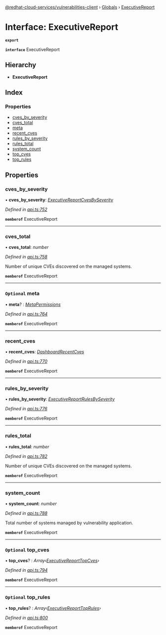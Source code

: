 [@redhat-cloud-services/vulnerabilities-client](../README.md) › [Globals](../globals.md) › [ExecutiveReport](executivereport.md)

# Interface: ExecutiveReport

**`export`** 

**`interface`** ExecutiveReport

## Hierarchy

* **ExecutiveReport**

## Index

### Properties

* [cves_by_severity](executivereport.md#cves_by_severity)
* [cves_total](executivereport.md#cves_total)
* [meta](executivereport.md#optional-meta)
* [recent_cves](executivereport.md#recent_cves)
* [rules_by_severity](executivereport.md#rules_by_severity)
* [rules_total](executivereport.md#rules_total)
* [system_count](executivereport.md#system_count)
* [top_cves](executivereport.md#optional-top_cves)
* [top_rules](executivereport.md#optional-top_rules)

## Properties

###  cves_by_severity

• **cves_by_severity**: *[ExecutiveReportCvesBySeverity](executivereportcvesbyseverity.md)*

*Defined in [api.ts:752](https://github.com/RedHatInsights/javascript-clients/blob/master/packages/vulnerabilities/api.ts#L752)*

**`memberof`** ExecutiveReport

___

###  cves_total

• **cves_total**: *number*

*Defined in [api.ts:758](https://github.com/RedHatInsights/javascript-clients/blob/master/packages/vulnerabilities/api.ts#L758)*

Number of unique CVEs discovered on the managed systems.

**`memberof`** ExecutiveReport

___

### `Optional` meta

• **meta**? : *[MetaPermissions](metapermissions.md)*

*Defined in [api.ts:764](https://github.com/RedHatInsights/javascript-clients/blob/master/packages/vulnerabilities/api.ts#L764)*

**`memberof`** ExecutiveReport

___

###  recent_cves

• **recent_cves**: *[DashboardRecentCves](dashboardrecentcves.md)*

*Defined in [api.ts:770](https://github.com/RedHatInsights/javascript-clients/blob/master/packages/vulnerabilities/api.ts#L770)*

**`memberof`** ExecutiveReport

___

###  rules_by_severity

• **rules_by_severity**: *[ExecutiveReportRulesBySeverity](executivereportrulesbyseverity.md)*

*Defined in [api.ts:776](https://github.com/RedHatInsights/javascript-clients/blob/master/packages/vulnerabilities/api.ts#L776)*

**`memberof`** ExecutiveReport

___

###  rules_total

• **rules_total**: *number*

*Defined in [api.ts:782](https://github.com/RedHatInsights/javascript-clients/blob/master/packages/vulnerabilities/api.ts#L782)*

Number of unique CVEs discovered on the managed systems.

**`memberof`** ExecutiveReport

___

###  system_count

• **system_count**: *number*

*Defined in [api.ts:788](https://github.com/RedHatInsights/javascript-clients/blob/master/packages/vulnerabilities/api.ts#L788)*

Total number of systems managed by vulnerability application.

**`memberof`** ExecutiveReport

___

### `Optional` top_cves

• **top_cves**? : *Array‹[ExecutiveReportTopCves](executivereporttopcves.md)›*

*Defined in [api.ts:794](https://github.com/RedHatInsights/javascript-clients/blob/master/packages/vulnerabilities/api.ts#L794)*

**`memberof`** ExecutiveReport

___

### `Optional` top_rules

• **top_rules**? : *Array‹[ExecutiveReportTopRules](executivereporttoprules.md)›*

*Defined in [api.ts:800](https://github.com/RedHatInsights/javascript-clients/blob/master/packages/vulnerabilities/api.ts#L800)*

**`memberof`** ExecutiveReport
